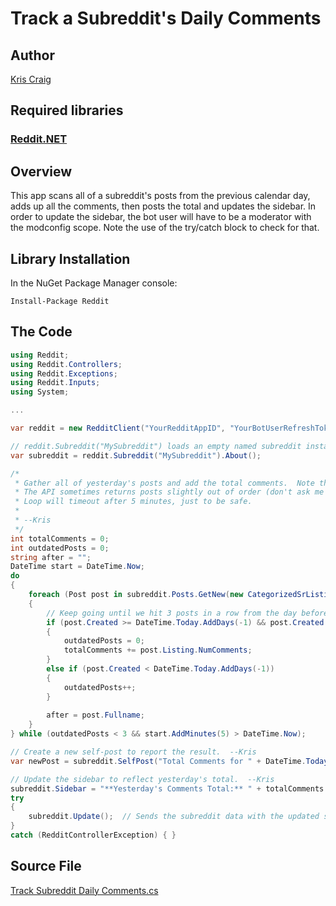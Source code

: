# Track a Subreddit's Daily Comments

## Author

[Kris Craig](../../../docs/contributors/Kris%20Craig.md)

## Required libraries

### [Reddit.NET](https://github.com/sirkris/Reddit.NET)

## Overview

This app scans all of a subreddit's posts from the previous calendar day, adds up all the comments, then posts the total and updates the sidebar.  In order to update the sidebar, the bot user will have to be a moderator with the modconfig scope.  Note the use of the try/catch block to check for that.

## Library Installation

In the NuGet Package Manager console:

    Install-Package Reddit

## The Code

```c#
using Reddit;
using Reddit.Controllers;
using Reddit.Exceptions;
using Reddit.Inputs;
using System;

...

var reddit = new RedditClient("YourRedditAppID", "YourBotUserRefreshToken");

// reddit.Subreddit("MySubreddit") loads an empty named subreddit instance, then About() queries Reddit and returns the data.  --Kris
var subreddit = reddit.Subreddit("MySubreddit").About();

/*
 * Gather all of yesterday's posts and add the total comments.  Note the use of "after" for pagination, as the API is limited to a maximum of 100 results per query.
 * The API sometimes returns posts slightly out of order (don't ask me why), so this will keep going until it gets 3 or more consecutive posts outside the date range.  It's an arbitrary number but should be sufficient.
 * Loop will timeout after 5 minutes, just to be safe.
 * 
 * --Kris
 */
int totalComments = 0;
int outdatedPosts = 0;
string after = "";
DateTime start = DateTime.Now;
do
{
	foreach (Post post in subreddit.Posts.GetNew(new CategorizedSrListingInput(after: after, limit: 100)))
	{
		// Keep going until we hit 3 posts in a row from the day before yesterday.  Today's posts are completely ignored.  --Kris
		if (post.Created >= DateTime.Today.AddDays(-1) && post.Created < DateTime.Today)
		{
			outdatedPosts = 0;
			totalComments += post.Listing.NumComments;
		}
		else if (post.Created < DateTime.Today.AddDays(-1))
		{
			outdatedPosts++;
		}
		
		after = post.Fullname;
	}
} while (outdatedPosts < 3 && start.AddMinutes(5) > DateTime.Now);

// Create a new self-post to report the result.  --Kris
var newPost = subreddit.SelfPost("Total Comments for " + DateTime.Today.AddDays(-1).ToString("D"), totalComments.ToString()).Submit();

// Update the sidebar to reflect yesterday's total.  --Kris
subreddit.Sidebar = "**Yesterday's Comments Total:** " + totalComments.ToString();
try
{
	subreddit.Update();  // Sends the subreddit data with the updated sidebar text back to the Reddit API to apply the change.  --Kris
}
catch (RedditControllerException) { }
```

## Source File

[Track Subreddit Daily Comments.cs](src/Track%20Subreddit%20Daily%20Comments.cs)
